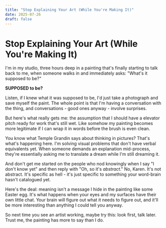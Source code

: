 ```yaml
---
title: "Stop Explaining Your Art (While You're Making It)"
date: 2025-07-26
draft: false
---
```


# Stop Explaining Your Art (While You're Making It)

I'm in my studio, three hours deep in a painting that's finally starting to talk back to me, when someone walks in and immediately asks: "What's it supposed to be?"

**SUPPOSED to be?** 

Listen, if I knew what it was supposed to be, I'd just take a photograph and save myself the paint. The whole point is that I'm having a conversation with the thing, and conversations - good ones anyway - involve surprises.

But here's what really gets me: the assumption that I should have a elevator pitch ready for work that's still wet. Like somehow my painting becomes more legitimate if I can wrap it in words before the brush is even clean.

You know what Temple Grandin says about thinking in pictures? That's what's happening here. I'm solving visual problems that don't have verbal equivalents yet. When someone demands an explanation mid-process, they're essentially asking me to translate a dream while I'm still dreaming it.

And don't get me started on the people who nod knowingly when I say "I don't know yet" and then reply with "Oh, so it's *abstract*." No, Karen. It's not abstract. It's specific as hell - it's just specific to something your word-brain hasn't catalogued yet.

Here's the deal: meaning isn't a message I hide in the painting like some Easter egg. It's what happens when your eyes and my surfaces have their own little chat. Your brain will figure out what it needs to figure out, and it'll be more interesting than anything I could tell you anyway.

So next time you see an artist working, maybe try this: look first, talk later. Trust me, the painting has more to say than I do.